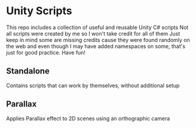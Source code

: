 # Unity Scripts
This repo includes a collection of useful and reusable Unity C# scripts
Not all scripts were created by me so I won't take credit for all of them
Just keep in mind some are missing credits cause they were found randomly on the web and even though I may have added namespaces on some, that's just for good practice. Have fun!

## Standalone
Contains scripts that can work by themselves, without additional setup

## Parallax
Applies Parallax effect to 2D scenes using an orthographic camera
